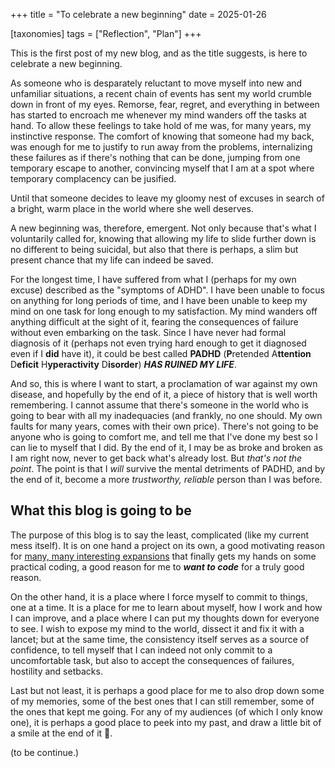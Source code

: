 +++
title = "To celebrate a new beginning"
date = 2025-01-26

[taxonomies]
tags = ["Reflection", "Plan"]
+++


This is the first post of my new blog, and as the title suggests, is here to
celebrate a new beginning.

As someone who is desparately reluctant to move myself into new and unfamiliar
situations, a recent chain of events has sent my world crumble down in front of
my eyes. Remorse, fear, regret, and everything in between has started to
encroach me whenever my mind wanders off the tasks at hand. To allow these
feelings to take hold of me was, for many years, my instinctive response. The
comfort of knowing that someone had my back, was enough for me to justify to
run away from the problems, internalizing these failures as if there's nothing
that can be done, jumping from one temporary escape to another, convincing
myself that I am at a spot where temporary complacency can be jusified.

Until that someone decides to leave my gloomy nest of excuses in search of a
bright, warm place in the world where she well deserves.

A new beginning was, therefore, emergent. Not only because that's what I
voluntarily called for, knowing that allowing my life to slide further down is
no different to being suicidal, but also that there is perhaps, a slim but
present chance that my life can indeed be saved.

For the longest time, I have suffered from what I (perhaps for my own excuse)
described as the "symptoms of ADHD". I have been unable to focus on anything
for long periods of time, and I have been unable to keep my mind on one task
for long enough to my satisfaction. My mind wanders off anything difficult
at the sight of it, fearing the consequences of failure without even embarking
on the task. Since I have never had formal diagnosis of it (perhaps not even trying
hard enough to get it diagnosed even if I **did** have it), it could be best
called **PADHD** (**P**retended A**ttention** D**eficit** H**yperactivity**
D**isorder**) ***HAS RUINED MY LIFE***.

And so, this is where I want to start, a proclamation of war against my own
disease, and hopefully by the end of it, a piece of history that is well worth
remembering. I cannot assume that there's someone in the world who is going to
bear with all my inadequacies (and frankly, no one should. My own faults for
many years, comes with their own price). There's not going to be anyone who is
going to comfort me, and tell me that I've done my best so I can lie to myself
that I did. By the end of it, I may be as broke and broken as I am right now,
never to get back what's already lost. But _that's not the point_. The point is
that I _will_ survive the mental detriments of PADHD, and by the end of it,
become a more _trustworthy, reliable_ person than I was before.

## What this blog is going to be

The purpose of this blog is to say the least, complicated (like my current mess
itself). It is on one hand a project on its own, a good motivating reason for
[many, many interesting expansions](../backlog) that finally gets my hands on
some practical coding, a good reason for me to ***want to code*** for a truly
good reason.

On the other hand, it is a place where I force myself to commit to things, one
at a time. It is a place for me to learn about myself, how I work and how I can
improve, and a place where I can put my thoughts down for everyone to see. I
wish to expose my mind to the world, dissect it and fix it with a lancet; but
at the same time, the consistency itself serves as a source of confidence, to
tell myself that I can indeed not only commit to a uncomfortable task, but also
to accept the consequences of failures, hostility and setbacks.

Last but not least, it is perhaps a good place for me to also drop down some
of my memories, some of the best ones that I can still remember, some of the
ones that kept me going. For any of my audiences (of which I only know one), it
is perhaps a good place to peek into my past, and draw a little bit of a smile
at the end of it 🤗.

(to be continue.)
